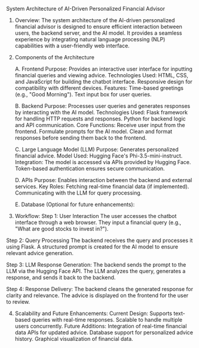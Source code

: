 System Architecture of AI-Driven Personalized Financial Advisor

1. Overview:
    The system architecture of the AI-driven personalized financial advisor is designed to ensure efficient interaction between users, the backend server, and the AI model. It provides a seamless experience by integrating natural language processing (NLP) capabilities with a user-friendly web interface.

2. Components of the Architecture

    A. Frontend
        Purpose: Provides an interactive user interface for inputting financial queries and viewing advice.
        Technologies Used:
            HTML, CSS, and JavaScript for building the chatbot interface.
            Responsive design for compatibility with different devices.
        Features:
            Time-based greetings (e.g., "Good Morning").
            Text input box for user queries.

    B. Backend
        Purpose: Processes user queries and generates responses by interacting with the AI model.
        Technologies Used:
            Flask framework for handling HTTP requests and responses.
            Python for backend logic and API communication.
        Core Functions:
            Receive user input from the frontend.
            Formulate prompts for the AI model.
            Clean and format responses before sending them back to the frontend.

    C. Large Language Model (LLM)
        Purpose: Generates personalized financial advice.
        Model Used: Hugging Face's Phi-3.5-mini-instruct.
        Integration:
            The model is accessed via APIs provided by Hugging Face.
            Token-based authentication ensures secure communication.

    D. APIs
        Purpose: Enables interaction between the backend and external services.
        Key Roles:
            Fetching real-time financial data (if implemented).
            Communicating with the LLM for query processing.

    E. Database (Optional for future enhancements):
        

3. Workflow:
Step 1: User Interaction
    The user accesses the chatbot interface through a web browser.
    They input a financial query (e.g., "What are good stocks to invest in?").

Step 2: Query Processing
    The backend receives the query and processes it using Flask.
    A structured prompt is created for the AI model to ensure relevant advice generation.

Step 3: LLM Response Generation:
    The backend sends the prompt to the LLM via the Hugging Face API.
    The LLM analyzes the query, generates a response, and sends it back to the backend.

Step 4: Response Delivery:
    The backend cleans the generated response for clarity and relevance.
    The advice is displayed on the frontend for the user to review.

4. Scalability and Future Enhancements:
    Current Design:
        Supports text-based queries with real-time responses.
        Scalable to handle multiple users concurrently.
    Future Additions:
        Integration of real-time financial data APIs for updated advice.
        Database support for personalized advice history.
        Graphical visualization of financial data.
